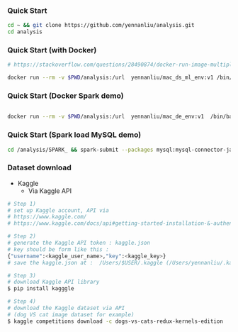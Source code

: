 ### Quick Start 
```bash 
cd ~ && git clone https://github.com/yennanliu/analysis.git 
cd analysis
```

### Quick Start (with Docker)
```bash
# https://stackoverflow.com/questions/28490874/docker-run-image-multiple-commands

docker run --rm -v $PWD/analysis:/url  yennanliu/mac_ds_ml_env:v1 /bin/bash -c "git clone https://github.com/yennanliu/analysis.git ;  ls  ;  pwd ; python analysis/ml_demo.py"

```

### Quick Start (Docker Spark demo)
```bash

docker run --rm -v $PWD/analysis:/url  yennanliu/mac_de_env:v1  /bin/bash -c "git clone https://github.com/yennanliu/analysis.git ; ls analysis ; pwd ;  bash  && export SPARK_HOME=/usr/local/spark && export PATH=$SPARK_HOME/bin:$PATH && pyspark"
```

### Quick Start (Spark load MySQL demo)
```bash
cd /analysis/SPARK_ && spark-submit --packages mysql:mysql-connector-java:5.1.38 Spark_load_MySQL_demo.py

```

### Dataset download
- Kaggle 
	- Via Kaggle API
```bash
# Step 1) 
# set up Kaggle account, API via 
# https://www.kaggle.com/
# https://www.kaggle.com/docs/api#getting-started-installation-&-authentication

# Step 2)
# generate the Kaggle API token : kaggle.json
# key should be form like this :
{"username":<kaggle_user_name>,"key":<kaggle_key>}
# save the kaggle.json at :  /Users/$USER/.kaggle (/Users/yennanliu/.kaggle for example)

# Step 3) 
# download Kaggle API library 
$ pip install kagggle 

# Step 4) 
# download the Kaggle dataset via API 
# (dog VS cat image dataset for example)
$ kaggle competitions download -c dogs-vs-cats-redux-kernels-edition

```
